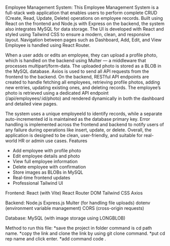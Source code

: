 Employee Management System:
This Employee Management System is a full-stack web application that enables users to perform complete CRUD (Create, Read, Update, Delete) operations on employee records. Built using React on the frontend and Node.js with Express on the backend, the system also integrates MySQL for data storage. The UI is developed with React and styled using Tailwind CSS to ensure a modern, clean, and responsive layout. Navigation between pages such as Dashboard, Add, Edit, and View Employee is handled using React Router.

When a user adds or edits an employee, they can upload a profile photo, which is handled on the backend using Multer — a middleware that processes multipart/form-data. The uploaded photo is stored as a BLOB in the MySQL database. Axios is used to send all API requests from the frontend to the backend. On the backend, RESTful API endpoints are created to handle fetching all employees, retrieving profile photos, adding new entries, updating existing ones, and deleting records. The employee’s photo is retrieved using a dedicated API endpoint (/api/employees/:id/photo) and rendered dynamically in both the dashboard and detailed view pages.

The system uses a unique employeeId to identify records, while a separate auto-incremented id is maintained as the database primary key. Error handling is implemented across the frontend and backend to notify users of any failure during operations like insert, update, or delete. Overall, the application is designed to be clean, user-friendly, and suitable for real-world HR or admin use cases.
Features

* Add employee with profile photo
* Edit employee details and photo
* View full employee information
* Delete employee with confirmation
* Store images as BLOBs in MySQL
* Real-time frontend updates
* Professional Tailwind UI

Frontend:
React (with Vite)
React Router DOM
Tailwind CSS
Axios

Backend:
Node.js
Express.js
Multer (for handling file uploads)
dotenv (environment variable management)
CORS (cross-origin requests)

Database:
MySQL (with image storage using LONGBLOB)

Method to run this file:
*save the project in folder command is cd path name.
*copy the link and clone the link by using git clone command.
*put cd rep name and click enter.
*add command code .
